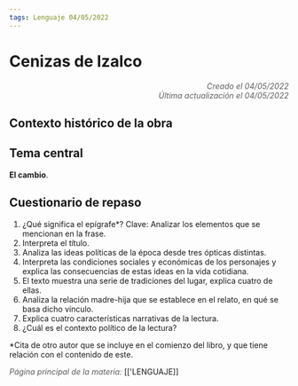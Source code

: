 ```yaml
---
tags: Lenguaje 04/05/2022
---
```


# Cenizas de Izalco
<div style="text-align: right; opacity: 0.7; font-style: italic;">Creado el 04/05/2022</div>
<div style="text-align: right; opacity: 0.7; font-style: italic;">Última actualización el 04/05/2022</div>

## Contexto histórico de la obra

## Tema central

**El cambio**.

## Cuestionario de repaso

1. ¿Qué significa el epígrafe*? Clave: Analizar los elementos que se mencionan en la frase.
2. Interpreta el título.
3. Analiza las ideas políticas de la época desde tres ópticas distintas.
4. Interpreta las condiciones sociales y económicas de los personajes y explica las consecuencias de estas ideas en la vida cotidiana.
5. El texto muestra una serie de tradiciones del lugar, explica cuatro de ellas.
6. Analiza la relación madre-hija que se establece en el relato, en qué se basa dicho vínculo.
7. Explica cuatro características narrativas de la lectura. 
8. ¿Cuál es el contexto político de la lectura?

*Cita de otro autor que se incluye en el comienzo del libro, y que tiene relación con el contenido de este.

<span style="opacity: 0.7; font-style: italic;">Página principal de la materia:</span> [['LENGUAJE]]